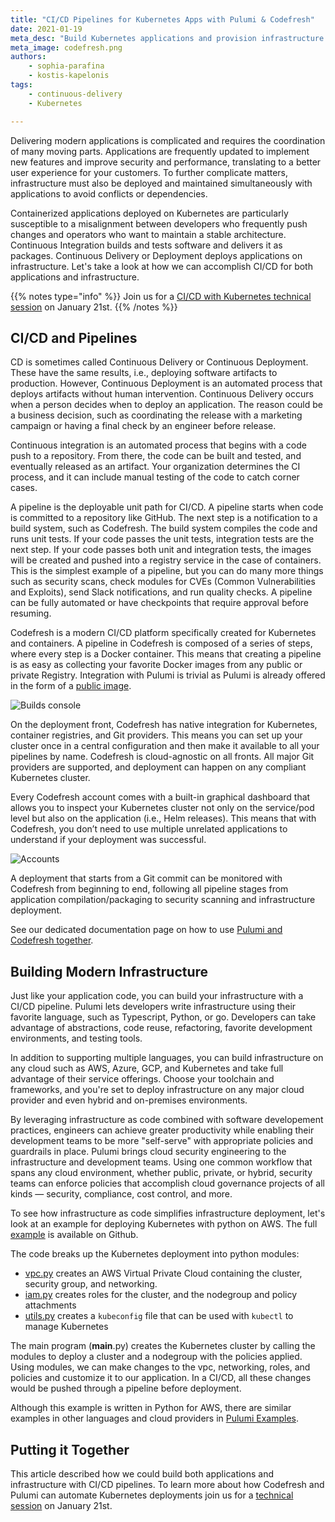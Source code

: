 ```yaml
---
title: "CI/CD Pipelines for Kubernetes Apps with Pulumi & Codefresh"
date: 2021-01-19
meta_desc: "Build Kubernetes applications and provision infrastructure with Pulumi and Codefresh's CI/CD pipelines"
meta_image: codefresh.png
authors:
    - sophia-parafina
    - kostis-kapelonis
tags:
    - continuous-delivery
    - Kubernetes

---
```


Delivering modern applications is complicated and requires the coordination of many moving parts. Applications are frequently updated to implement new features and improve security and performance, translating to a better user experience for your customers. To further complicate matters, infrastructure must also be deployed and maintained simultaneously with applications to avoid conflicts or dependencies.

Containerized applications deployed on Kubernetes are particularly susceptible to a misalignment between developers who frequently push changes and operators who want to maintain a stable architecture. Continuous Integration builds and tests software and delivers it as packages. Continuous Delivery or Deployment deploys applications on infrastructure. Let's take a look at how we can accomplish CI/CD for both applications and infrastructure.

{{% notes type="info" %}}
Join us for a [CI/CD with Kubernetes technical session](https://www.pulumi.com/resources/ci-cd-pipelines-for-kubernetes-apps-with-codefresh/) on January 21st.
{{% /notes %}}

<!--more-->

## CI/CD and Pipelines

CD is sometimes called Continuous Delivery or Continuous Deployment. These have the same results, i.e., deploying software artifacts to production. However, Continuous Deployment is an automated process that deploys artifacts without human intervention. Continuous Delivery occurs when a person decides when to deploy an application. The reason could be a business decision, such as coordinating the release with a marketing campaign or having a final check by an engineer before release.

Continuous integration is an automated process that begins with a code push to a repository. From there, the code can be built and tested, and eventually released as an artifact. Your organization determines the CI process, and it can include manual testing of the code to catch corner cases.

A pipeline is the deployable unit path for CI/CD. A pipeline starts when code is committed to a repository like GitHub. The next step is a notification to a build system, such as Codefresh. The build system compiles the code and runs unit tests. If your code passes the unit tests, integration tests are the next step. If your code passes both unit and integration tests, the images will be created and pushed into a registry service in the case of containers. This is the simplest example of a pipeline, but you can do many more things such as security scans, check modules for CVEs (Common Vulnerabilities and Exploits), send Slack notifications, and run quality checks. A pipeline can be fully automated or have checkpoints that require approval before resuming.

Codefresh is a modern CI/CD platform specifically created for Kubernetes and containers. A pipeline in Codefresh is composed of a series of steps, where every step is a Docker container. This means that creating a pipeline is as easy as collecting your favorite Docker images from any public or private Registry. Integration with Pulumi is trivial as Pulumi is already offered in the form of a [public image](https://hub.docker.com/r/pulumi/pulumi).

![Builds console](image2.png)

On the deployment front, Codefresh has native integration for Kubernetes, container registries, and Git providers. This means you can set up your cluster once in a central configuration and then make it available to all your pipelines by name. Codefresh is cloud-agnostic on all fronts. All major Git providers are supported, and deployment can happen on any compliant Kubernetes cluster.

Every Codefresh account comes with a built-in graphical dashboard that allows you to inspect your Kubernetes cluster not only on the service/pod level but also on the application (i.e., Helm releases). This means that with Codefresh, you don’t need to use multiple unrelated applications to understand if your deployment was successful.

![Accounts](image1.png)

A deployment that starts from a Git commit can be monitored with Codefresh from beginning to end, following all pipeline stages from application compilation/packaging to security scanning and infrastructure deployment.

See our dedicated documentation page on how to use [Pulumi and Codefresh together](https://www.pulumi.com/docs/guides/continuous-delivery/codefresh/).

## Building Modern Infrastructure

Just like your application code, you can build your infrastructure with a CI/CD pipeline. Pulumi lets developers write infrastructure using their favorite language, such as Typescript, Python, or go.  Developers can take advantage of abstractions, code reuse, refactoring, favorite development environments, and testing tools.

In addition to supporting multiple languages, you can build infrastructure on any cloud such as AWS, Azure, GCP, and Kubernetes and take full advantage of their service offerings. Choose your toolchain and frameworks, and you're set to deploy infrastructure on any major cloud provider and even hybrid and on-premises environments.

By leveraging infrastructure as code combined with software developement practices, engineers can achieve greater productivity while enabling their development teams to be more "self-serve" with appropriate policies and guardrails in place. Pulumi brings cloud security engineering to the infrastructure and development teams. Using one common workflow that spans any cloud environment, whether public, private, or hybrid, security teams can enforce policies that accomplish cloud governance projects of all kinds — security, compliance, cost control, and more.

To see how infrastructure as code simplifies infrastructure deployment, let's look at an example for deploying Kubernetes with python on AWS. The full [example](https://github.com/pulumi/examples/tree/master/aws-py-eks) is available on Github.

The code breaks up the Kubernetes deployment into python modules:

- [vpc.py](https://github.com/pulumi/examples/blob/master/aws-py-eks/vpc.py) creates an AWS Virtual Private Cloud containing the cluster, security group, and networking.
- [iam.py](https://github.com/pulumi/examples/blob/master/aws-py-eks/iam.py) creates roles for the cluster, and the nodegroup and policy attachments
- [utils.py](https://github.com/pulumi/examples/blob/master/aws-py-eks/utils.py) creates a `kubeconfig` file that can be used with `kubectl` to manage Kubernetes

The main program (__main__.py) creates the Kubernetes cluster by calling the modules to deploy a cluster and a nodegroup with the policies applied. Using modules, we can make changes to the vpc, networking, roles, and policies and customize it to our application. In a CI/CD, all these changes would be pushed through a pipeline before deployment.

Although this example is written in Python for AWS, there are similar examples in other languages and cloud providers in [Pulumi Examples](https://github.com/pulumi/examples).

## Putting it Together

This article described how we could build both applications and infrastructure with CI/CD pipelines. To learn more about how Codefresh and Pulumi can automate Kubernetes deployments join us for a [technical session](https://www.pulumi.com/resources/ci-cd-pipelines-for-kubernetes-apps-with-codefresh/) on January 21st.
